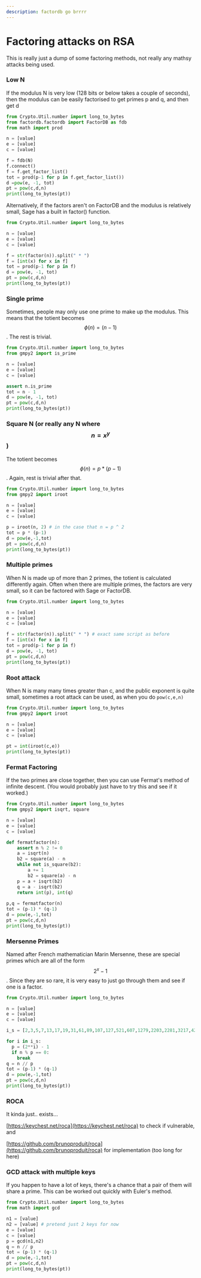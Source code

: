 ```yaml
---
description: factordb go brrrr
---
```


# Factoring attacks on RSA

This is really just a dump of some factoring methods, not really any mathsy attacks being used.

### Low N

If the modulus N is very low \(128 bits or below takes a couple of seconds\), then the modulus can be easily factorised to get primes p and q, and then get d

```python
from Crypto.Util.number import long_to_bytes
from factordb.factordb import FactorDB as fdb
from math import prod

n = [value]
e = [value]
c = [value]

f = fdb(N)
f.connect()
f = f.get_factor_list()
tot = prod(p-1 for p in f.get_factor_list())
d =pow(e, -1, tot)
pt = pow(c,d,n)
print(long_to_bytes(pt))
```

Alternatively, if the factors aren't on FactorDB and the modulus is relatively small, Sage has a built in factor\(\) function.

```python
from Crypto.Util.number import long_to_bytes

n = [value]
e = [value]
c = [value]

f = str(factor(n)).split(" * ")
f = [int(x) for x in f]
tot = prod(p-1 for p in f)
d = pow(e, -1, tot)
pt = pow(c,d,n)
print(long_to_bytes(pt))
```

### Single prime

Sometimes, people may only use one prime to make up the modulus. This means that the totient becomes $$\phi(n) = (n - 1)$$. The rest is trivial.

```python
from Crypto.Util.number import long_to_bytes
from gmpy2 import is_prime

n = [value]
e = [value]
c = [value]

assert n.is_prime
tot = n - 1
d = pow(e, -1, tot)
pt = pow(c,d,n)
print(long_to_bytes(pt))
```

### Square N \(or really any N where $$n = x^{y} $$ \)

The totient becomes $$\phi(n) = p * (p - 1) $$ . Again, rest is trivial after that.

```python
from Crypto.Util.number import long_to_bytes
from gmpy2 import iroot

n = [value]
e = [value]
c = [value]

p = iroot(n, 2) # in the case that n = p ^ 2
tot = p * (p-1)
d = pow(e,-1,tot)
pt = pow(c,d,n)
print(long_to_bytes(pt))
```

### Multiple primes

When N is made up of more than 2 primes, the totient is calculated differently again. Often when there are multiple primes, the factors are very small, so it can be factored with Sage or FactorDB.

```python
from Crypto.Util.number import long_to_bytes

n = [value]
e = [value]
c = [value]

f = str(factor(n)).split(" * ") # exact same script as before
f = [int(x) for x in f]
tot = prod(p-1 for p in f)
d = pow(e, -1, tot)
pt = pow(c,d,n)
print(long_to_bytes(pt)) 
```

### Root attack

When N is many many times greater than c, and the public exponent is quite small, sometimes a root attack can be used, as when you do `pow(c,e,n)`

```python
from Crypto.Util.number import long_to_bytes
from gmpy2 import iroot

n = [value]
e = [value]
c = [value]

pt = int(iroot(c,e))
print(long_to_bytes(pt))
```

### Fermat Factoring

If the two primes are close together, then you can use Fermat's method of infinite descent. \(You would probably just have to try this and see if it worked.\)

```python
from Crypto.Util.number import long_to_bytes
from gmpy2 import isqrt, square

n = [value]
e = [value]
c = [value]

def fermatfactor(n):
    assert n % 2 != 0
    a = isqrt(n)
    b2 = square(a) - n
    while not is_square(b2):
        a += 1
        b2 = square(a) - n
    p = a + isqrt(b2)
    q = a - isqrt(b2)
    return int(p), int(q)
    
p,q = fermatfactor(n)
tot = (p-1) * (q-1)
d = pow(e,-1,tot)
pt = pow(c,d,n)
print(long_to_bytes(pt))
```

### Mersenne Primes

Named after French mathematician Marin Mersenne, these are special primes which are all of the form $$2^{x} - 1$$. Since they are so rare, it is very easy to just go through them and see if one is a factor.

```python
from Crypto.Util.number import long_to_bytes

n = [value]
e = [value]
c = [value]

i_s = [2,3,5,7,13,17,19,31,61,89,107,127,521,607,1279,2203,2281,3217,4253,4423]

for i in i_s:
  p = (2**i) - 1
  if n % p == 0:
    break
q = n // p
tot = (p-1) * (q-1)
d = pow(e,-1,tot)
pt = pow(c,d,n)
print(long_to_bytes(pt))
```

### ROCA

It kinda just.. exists... 

[https://keychest.net/roca](https://keychest.net/roca) to check if vulnerable, and

[https://github.com/brunoproduit/roca](https://github.com/brunoproduit/roca) for implementation \(too long for here\)

### GCD attack with multiple keys

If you happen to have a lot of keys, there's a chance that a pair of them will share a prime. This can be worked out quickly with Euler's method.

```python
from Crypto.Util.number import long_to_bytes
from math import gcd

n1 = [value]
n2 = [value] # pretend just 2 keys for now
e = [value]
c = [value]
p = gcd(n1,n2)
q = n // p
tot = (p-1) * (q-1)
d = pow(e,-1,tot)
pt = pow(c,d,n)
print(long_to_bytes(pt))
```

